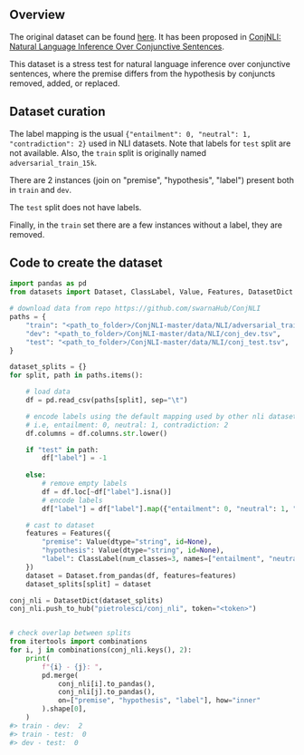 ## Overview
The original dataset can be found [here](https://github.com/swarnaHub/ConjNLI). It has been
proposed in [ConjNLI: Natural Language Inference Over Conjunctive Sentences](https://aclanthology.org/2020.emnlp-main.661/).

This dataset is a stress test for natural language inference over conjunctive sentences, 
where the premise differs from the hypothesis by conjuncts removed, added, or replaced.


## Dataset curation
The label mapping is the usual `{"entailment": 0, "neutral": 1, "contradiction": 2}`
used in NLI datasets. Note that labels for `test` split are not available. 
Also, the `train` split is originally named `adversarial_train_15k`.

There are 2 instances (join on "premise", "hypothesis", "label") present both in `train` and `dev`.

The `test` split does not have labels.

Finally, in the `train` set there are a few instances without a label, they are removed.


## Code to create the dataset
```python
import pandas as pd
from datasets import Dataset, ClassLabel, Value, Features, DatasetDict

# download data from repo https://github.com/swarnaHub/ConjNLI
paths = {
    "train": "<path_to_folder>/ConjNLI-master/data/NLI/adversarial_train_15k.tsv",
    "dev": "<path_to_folder>/ConjNLI-master/data/NLI/conj_dev.tsv",
    "test": "<path_to_folder>/ConjNLI-master/data/NLI/conj_test.tsv",
}

dataset_splits = {}
for split, path in paths.items():

    # load data
    df = pd.read_csv(paths[split], sep="\t")

    # encode labels using the default mapping used by other nli datasets
    # i.e, entailment: 0, neutral: 1, contradiction: 2
    df.columns = df.columns.str.lower()

    if "test" in path:
        df["label"] = -1
    
    else:
        # remove empty labels
        df = df.loc[~df["label"].isna()]
        # encode labels
        df["label"] = df["label"].map({"entailment": 0, "neutral": 1, "contradiction": 2})

    # cast to dataset
    features = Features({
        "premise": Value(dtype="string", id=None),
        "hypothesis": Value(dtype="string", id=None),
        "label": ClassLabel(num_classes=3, names=["entailment", "neutral", "contradiction"]),
    })
    dataset = Dataset.from_pandas(df, features=features)
    dataset_splits[split] = dataset

conj_nli = DatasetDict(dataset_splits)
conj_nli.push_to_hub("pietrolesci/conj_nli", token="<token>")


# check overlap between splits
from itertools import combinations
for i, j in combinations(conj_nli.keys(), 2):
    print(
        f"{i} - {j}: ",
        pd.merge(
            conj_nli[i].to_pandas(), 
            conj_nli[j].to_pandas(), 
            on=["premise", "hypothesis", "label"], how="inner"
        ).shape[0],
    )
#> train - dev:  2
#> train - test:  0
#> dev - test:  0
```
